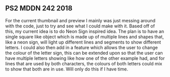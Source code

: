 ## PS2 MDDN 242 2018

For the current thumbnail and preview I mainly was just messing around with the code, just to try and see what I could make with it. Based off of this, my current idea is to do Neon Sign inspired idea. The plan is to have an single square like object which is made up of multiple lines and shapes that, like a neon sign, will light up different lines and segments to show different letters. I could also then add in a feature which allows the user to change the colour of the letter sign, this can be extended upon so that the user can have multiple letters showing like how one of the other example had, and for lines that are used by both characters, the colours of both letters could mix to show that both are in use. Will only do this if I have time.